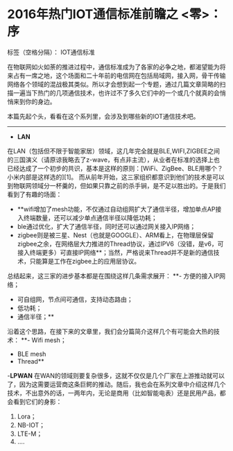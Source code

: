 ﻿# 2016年热门IOT通信标准前瞻之 <零>： 序

标签（空格分隔）： IOT通信标准

在物联网如火如荼的推进过程中，通信标准成为了各家的必争之地，都渴望能为将来占有一席之地，这个场面和二十年前的电信网在包括局域网，接入网，骨干传输网络各个领域的混战极其类似。所以才会想到起一个专题，通过几篇文章简略的扫描一遍当下热门的几项通信技术，也许过不了多久它们中的一个或几个就真的会悄悄来到你的身边。

本篇先起个头，看看在这个系列里，会涉及到哪些新的IOT通信技术吧。

---

 - **LAN**

在LAN（包括但不限于智能家居）领域，这几年完全就是BLE,WIFI,ZIGBEE之间的三国演义（请原谅我略去了z-wave，有点非主流），从业者在标准的选择上也已经达成了一个初步的共识，基本是这样的原则：[WiFi、ZigBee、BLE用哪个？小米内部是这样选的][1]。
而从前年开始，这三家组织都意识到他们的技术是可以到物联网领域分一杯羹的，但如果只靠之前的杀手锏，是不足以胜出的。于是我们看到了有趣的场面：
- **wifi增加了mesh功能，不仅通过自动组网扩大了通信半径，增加单点AP接入终端数量，还可以减少单点通信半径以降低功耗；
- ble通过优化，扩大了通信半径，同时还可以通过网关接入IP网络；
- zigbee则是被三星、Nest（也就是GOOGLE）、ARM看上，在物理层保留zigbee之余，在网络层大力推进的Thread协议，通过IPV6（没错，是v6，可接入终端更多）可直接IP网络**；当然，严格说来Thread并不是新的通信技术，只能算是工作在zigbee上的应用层协议。

总结起来，这三家的进步基本都是在围绕这样几条需求展开：
**-  方便的接入IP网络；
-  可自组网，节点间可通信，支持动态路由；
-  低功耗；
-  通信半径；**

沿着这个思路，在接下来的文章里，我们会分篇简介这样几个有可能会大热的技术：
**- Wifi mesh；
- BLE mesh
- Thread**

-**LPWAN**
在WAN的领域则要复杂很多，这就不仅仅是几个厂家在上游推动就可以了，因为这需要运营商这条巨鳄的推动。随后，我也会在系列文章中介绍这样几个技术，不出意外的话，一两年内，无论是商用（比如智能电表）还是民用产品，都会看到它们的身影：
1. Lora；
2. NB-IOT；
3. LTE-M；
4. ....

